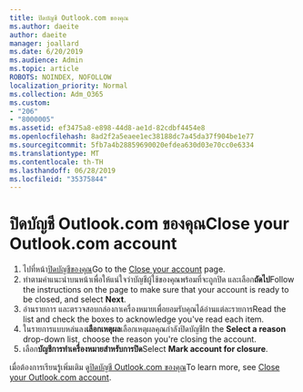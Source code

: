 ```yaml
---
title: ปิดบัญชี Outlook.com ของคุณ
ms.author: daeite
author: daeite
manager: joallard
ms.date: 6/20/2019
ms.audience: Admin
ms.topic: article
ROBOTS: NOINDEX, NOFOLLOW
localization_priority: Normal
ms.collection: Adm_O365
ms.custom:
- "206"
- "8000005"
ms.assetid: ef3475a8-e898-44d8-ae1d-82cdbf4454e8
ms.openlocfilehash: 8ad2f2a5eaee1ec38188dc7a45da37f904be1e77
ms.sourcegitcommit: 5fb7a4b28859690020efdea630d03e70cc0e6334
ms.translationtype: MT
ms.contentlocale: th-TH
ms.lasthandoff: 06/28/2019
ms.locfileid: "35375844"
---
```

# <a name="close-your-outlookcom-account"></a><span data-ttu-id="2ef82-102">ปิดบัญชี Outlook.com ของคุณ</span><span class="sxs-lookup"><span data-stu-id="2ef82-102">Close your Outlook.com account</span></span>

1. <span data-ttu-id="2ef82-103">ไปที่หน้า[ปิดบัญชีของคุณ](https://go.microsoft.com/fwlink/p/?linkid=845493)</span><span class="sxs-lookup"><span data-stu-id="2ef82-103">Go to the [Close your account](https://go.microsoft.com/fwlink/p/?linkid=845493) page.</span></span>
2. <span data-ttu-id="2ef82-104">ทำตามคำแนะนำบนหน้าเพื่อให้แน่ใจว่าบัญชีผู้ใช้ของคุณพร้อมที่จะถูกปิด และเลือก**ถัดไป**</span><span class="sxs-lookup"><span data-stu-id="2ef82-104">Follow the instructions on the page to make sure that your account is ready to be closed, and select **Next**.</span></span>
3. <span data-ttu-id="2ef82-105">อ่านรายการ และตรวจสอบกล่องกาเครื่องหมายเพื่อยอมรับคุณได้อ่านแต่ละรายการ</span><span class="sxs-lookup"><span data-stu-id="2ef82-105">Read the list and check the boxes to acknowledge you've read each item.</span></span>
4. <span data-ttu-id="2ef82-106">ในรายการแบบหล่นลง**เลือกเหตุผล**เลือกเหตุผลคุณกำลังปิดบัญชี</span><span class="sxs-lookup"><span data-stu-id="2ef82-106">In the **Select a reason** drop-down list, choose the reason you're closing the account.</span></span>
5. <span data-ttu-id="2ef82-107">เลือก**บัญชีการทำเครื่องหมายสำหรับการปิด**</span><span class="sxs-lookup"><span data-stu-id="2ef82-107">Select **Mark account for closure**.</span></span>

<span data-ttu-id="2ef82-108">เมื่อต้องการเรียนรู้เพิ่มเติม ดู[ปิดบัญชี Outlook.com ของคุณ](https://support.office.com/article/564b801e-2a47-4cb2-afa8-12ead3185038?wt.mc_id=Office_Outlook_com_Alchemy)</span><span class="sxs-lookup"><span data-stu-id="2ef82-108">To learn more, see [Close your Outlook.com account](https://support.office.com/article/564b801e-2a47-4cb2-afa8-12ead3185038?wt.mc_id=Office_Outlook_com_Alchemy).</span></span>
  